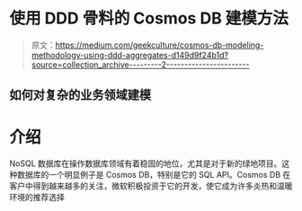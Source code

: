 # 使用 DDD 骨料的 Cosmos DB 建模方法

> 原文：<https://medium.com/geekculture/cosmos-db-modeling-methodology-using-ddd-aggregates-d149d9f24b1d?source=collection_archive---------2----------------------->

## 如何对复杂的业务领域建模

# 介绍

NoSQL 数据库在操作数据库领域有着稳固的地位，尤其是对于新的绿地项目。这种数据库的一个明显例子是 Cosmos DB，特别是它的 SQL API。Cosmos DB 在客户中得到越来越多的关注，微软积极投资于它的开发，使它成为许多炎热和温暖环境的推荐选择